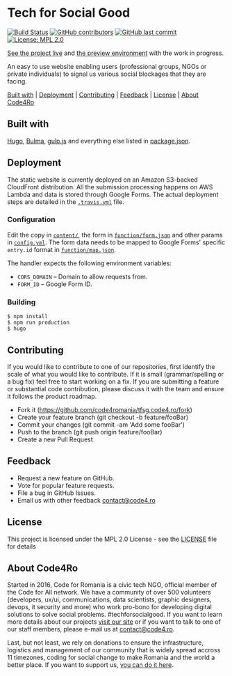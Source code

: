 # Tech for Social Good

[![Build Status](https://img.shields.io/travis/com/code4romania/tfsg.code4.ro/master.svg?style=for-the-badge)](https://travis-ci.com/code4romania/tfsg.code4.ro) [![GitHub contributors](https://img.shields.io/github/contributors/code4romania/tfsg.code4.ro.svg?style=for-the-badge)](https://github.com/code4romania/tfsg.code4.ro/graphs/contributors) [![GitHub last commit](https://img.shields.io/github/last-commit/code4romania/tfsg.code4.ro.svg?style=for-the-badge)](https://github.com/code4romania/tfsg.code4.ro/commits/master) [![License: MPL 2.0](https://img.shields.io/badge/license-MPL%202.0-brightgreen.svg?style=for-the-badge)](https://opensource.org/licenses/MPL-2.0)

[See the project live](https://tfsg.code4.ro/) and [the preview environment](https://tfsg-code4-ro.now.sh/) with the work in progress.

An easy to use website enabling users (professional groups, NGOs or private individuals) to signal us various social blockages that they are facing.

[Built with](#built-with) | [Deployment](#deployment) | [Contributing](#contributing) | [Feedback](#feedback) | [License](#license) | [About Code4Ro](#about-code4ro)

## Built with

[Hugo](https://gohugo.io/), [Bulma](https://bulma.io/), [gulp.js](https://gulpjs.com/) and everything else listed in [package.json](package.json).

## Deployment

The static website is currently deployed on an Amazon S3-backed CloudFront distribution. All the submission processing happens on AWS Lambda and data is stored through Google Forms. The actual deployment steps are detailed in the [`.travis.yml`](.travis.yml) file.

### Configuration

Edit the copy in [`content/`](content/), the form in [`function/form.json`](function/form.json) and other params in [`config.yml`](config.yml). The form data needs to be mapped to Google Forms' specific `entry.id` format in [`function/map.json`](function/map.json).

The handler expects the following environment variables:

- `CORS_DOMAIN` – Domain to allow requests from.
- `FORM_ID` – Google Form ID.

### Building

```
$ npm install
$ npm run production
$ hugo
```

## Contributing

If you would like to contribute to one of our repositories, first identify the scale of what you would like to contribute. If it is small (grammar/spelling or a bug fix) feel free to start working on a fix. If you are submitting a feature or substantial code contribution, please discuss it with the team and ensure it follows the product roadmap.

- Fork it (https://github.com/code4romania/tfsg.code4.ro/fork)
- Create your feature branch (git checkout -b feature/fooBar)
- Commit your changes (git commit -am 'Add some fooBar')
- Push to the branch (git push origin feature/fooBar)
- Create a new Pull Request

## Feedback

- Request a new feature on GitHub.
- Vote for popular feature requests.
- File a bug in GitHub Issues.
- Email us with other feedback contact@code4.ro

## License

This project is licensed under the MPL 2.0 License - see the [LICENSE](LICENSE) file for details

## About Code4Ro

Started in 2016, Code for Romania is a civic tech NGO, official member of the Code for All network. We have a community of over 500 volunteers (developers, ux/ui, communications, data scientists, graphic designers, devops, it security and more) who work pro-bono for developing digital solutions to solve social problems. #techforsocialgood. If you want to learn more details about our projects [visit our site](https://www.code4.ro/en/) or if you want to talk to one of our staff members, please e-mail us at contact@code4.ro.

Last, but not least, we rely on donations to ensure the infrastructure, logistics and management of our community that is widely spread accross 11 timezones, coding for social change to make Romania and the world a better place. If you want to support us, [you can do it here](https://code4.ro/en/donate/).
